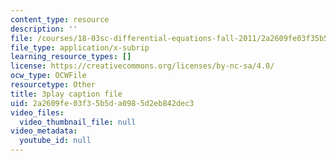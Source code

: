 ```yaml
---
content_type: resource
description: ''
file: /courses/18-03sc-differential-equations-fall-2011/2a2609fe03f35b5da0985d2eb842dec3_LbKKzMag5Rc.vtt
file_type: application/x-subrip
learning_resource_types: []
license: https://creativecommons.org/licenses/by-nc-sa/4.0/
ocw_type: OCWFile
resourcetype: Other
title: 3play caption file
uid: 2a2609fe-03f3-5b5d-a098-5d2eb842dec3
video_files:
  video_thumbnail_file: null
video_metadata:
  youtube_id: null
---
```

